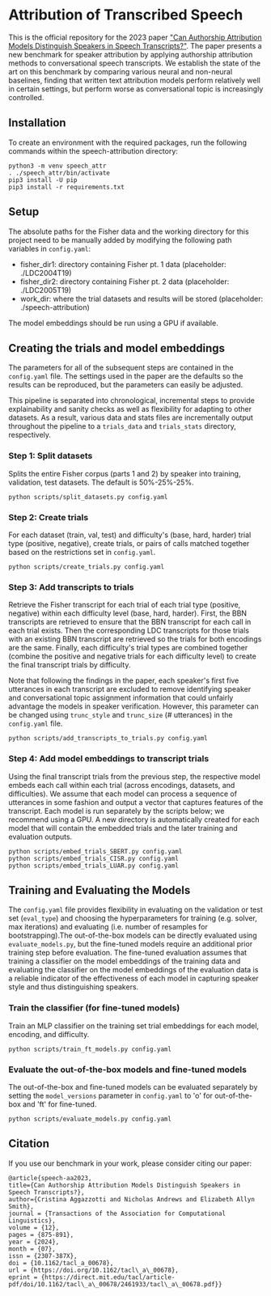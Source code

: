 # Attribution of Transcribed Speech

This is the official repository for the 2023 paper ["Can Authorship Attribution Models Distinguish Speakers
in Speech Transcripts?"](https://arxiv.org/abs/2311.07564). The paper presents a new benchmark for speaker attribution by applying authorship attribution methods to conversational speech transcripts. We establish the state of the art on this benchmark by comparing various neural and non-neural baselines, finding that written text attribution models perform relatively well in certain settings, but perform worse as conversational topic is increasingly controlled.

## Installation

To create an environment with the required packages, run the following commands within the speech-attribution directory:

	python3 -m venv speech_attr
	. ./speech_attr/bin/activate
	pip3 install -U pip
	pip3 install -r requirements.txt

## Setup
The absolute paths for the Fisher data and the working directory for this project need to be manually added by modifying the following path variables in `config.yaml`:

- fisher_dir1: directory containing Fisher pt. 1 data (placeholder: ./LDC2004T19)
- fisher_dir2: directory containing Fisher pt. 2 data (placeholder: ./LDC2005T19)
- work_dir: where the trial datasets and results will be stored (placeholder: ./speech-attribution)

The model embeddings should be run using a GPU if available.

## Creating the trials and model embeddings

The parameters for all of the subsequent steps are contained in the `config.yaml` file. The settings used in the paper are the defaults so the results can be reproduced, but the parameters can easily be adjusted.

This pipeline is separated into chronological, incremental steps to provide explainability and sanity checks as well as flexibility for adapting to other datasets. As a result, various data and stats files are incrementally output throughout the pipeline to a `trials_data` and `trials_stats` directory, respectively.


### Step 1: Split datasets
Splits the entire Fisher corpus (parts 1 and 2) by speaker into training, validation, test datasets. The default is 50%-25%-25%.

	python scripts/split_datasets.py config.yaml

### Step 2: Create trials
For each dataset (train, val, test) and difficulty's (base, hard, harder) trial type (positive, negative), create trials, or pairs of calls matched together based on the restrictions set in `config.yaml`.

	python scripts/create_trials.py config.yaml

### Step 3: Add transcripts to trials
Retrieve the Fisher transcript for each trial of each trial type (positive, negative) within each difficulty level (base, hard, harder). First, the BBN transcripts are retrieved to ensure that the BBN transcript for each call in each trial exists. Then the corresponding LDC transcripts for those trials with an existing BBN transcript are retrieved so the trials for both encodings are the same. Finally, each difficulty's trial types are combined together (combine the positive and negative trials for each difficulty level) to create the final transcript trials by difficulty.

Note that following the findings in the paper, each speaker's first five utterances in each transcript are excluded to remove identifying speaker and conversational topic assignment information that could unfairly advantage the models in speaker verification. However, this parameter can be changed using `trunc_style` and `trunc_size` (# utterances) in the `config.yaml` file.

	python scripts/add_transcripts_to_trials.py config.yaml

### Step 4: Add model embeddings to transcript trials 
Using the final transcript trials from the previous step, the respective model embeds each call within each trial (across encodings, datasets, and difficulties). We assume that each model can process a sequence of utterances in some fashion and output a vector that captures features of the transcript. Each model is run separately by the scripts below; we recommend using a GPU. A new directory is automatically created for each model that will contain the embedded trials and the later training and evaluation outputs.

	python scripts/embed_trials_SBERT.py config.yaml
	python scripts/embed_trials_CISR.py config.yaml
	python scripts/embed_trials_LUAR.py config.yaml


## Training and Evaluating the Models
The `config.yaml` file provides flexibility in evaluating on the validation or test set (`eval_type`) and choosing the hyperparameters for training (e.g. solver, max iterations) and evaluating (i.e. number of resamples for bootstrapping).The out-of-the-box models can be directly evaluated using `evaluate_models.py`, but the fine-tuned models require an additional prior training step before evaluation. The fine-tuned evaluation assumes that training a classifier on the model embeddings of the training data and evaluating the classifier on the model embeddings of the evaluation data is a reliable indicator of the effectiveness of each model in capturing speaker style and thus distinguishing speakers.

### Train the classifier (for fine-tuned models)
Train an MLP classifier on the training set trial embeddings for each model, encoding, and difficulty. 

	python scripts/train_ft_models.py config.yaml

### Evaluate the out-of-the-box models and fine-tuned models
The out-of-the-box and fine-tuned models can be evaluated separately by setting the `model_versions` parameter in `config.yaml` to 'o' for out-of-the-box and 'ft' for fine-tuned. 

	python scripts/evaluate_models.py config.yaml


## Citation
If you use our benchmark in your work, please consider citing our paper:

	@article{speech-aa2023,
    title={Can Authorship Attribution Models Distinguish Speakers in Speech Transcripts?}, 
    author={Cristina Aggazzotti and Nicholas Andrews and Elizabeth Allyn Smith},
    journal = {Transactions of the Association for Computational Linguistics},
    volume = {12},
    pages = {875-891},
    year = {2024},
    month = {07},
    issn = {2307-387X},
    doi = {10.1162/tacl_a_00678},
    url = {https://doi.org/10.1162/tacl\_a\_00678},
    eprint = {https://direct.mit.edu/tacl/article-pdf/doi/10.1162/tacl\_a\_00678/2461933/tacl\_a\_00678.pdf}}
